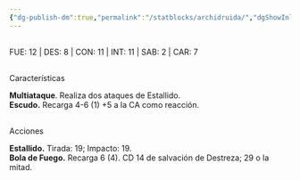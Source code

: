 ```yaml
---
{"dg-publish-dm":true,"permalink":"/statblocks/archidruida/","dgShowInlineTitle":"false"}
---
```


<p><span><span style="display:none"> AC:<span id="ac"><strong>14</strong></span> | HP: <span id="hp">104</span> | IN: <span id="in">2</span></span></span></p><p><span><div data-callout-metadata="" data-callout-fold="" data-callout="example" class="callout node-insert-event"><div class="callout-title" dir="auto"><div class="callout-icon"><svg width="16" height="16"></svg></div><div class="callout-title-inner">FUE: <span class="dice-roller no-icon" aria-label-position="top" data-dice="d20+-1" aria-label="d20+-1
[13]+-1"><span class="dice-roller-result">12</span></span> | DES: <span class="dice-roller no-icon" aria-label-position="top" data-dice="d20+2" aria-label="d20+2
[6]+2"><span class="dice-roller-result">8</span></span> | CON: <span class="dice-roller no-icon" aria-label-position="top" data-dice="d20+0" aria-label="d20+0
[11]+0"><span class="dice-roller-result">11</span></span> | INT: <span class="dice-roller no-icon" aria-label-position="top" data-dice="d20+3" aria-label="d20+3
[8]+3"><span class="dice-roller-result">11</span></span> | SAB: <span class="dice-roller no-icon is-min" aria-label-position="top" data-dice="d20+1" aria-label="d20+1
[1]+1"><span class="dice-roller-result">2</span></span> | CAR: <span class="dice-roller no-icon" aria-label-position="top" data-dice="d20+0" aria-label="d20+0
[7]+0"><span class="dice-roller-result">7</span></span></div></div></div></span></p><p><span><div data-callout-metadata="" data-callout-fold="" data-callout="tip" class="callout node-insert-event"><div class="callout-title" dir="auto"><div class="callout-icon"><svg width="16" height="16"></svg></div><div class="callout-title-inner">Características</div></div><div class="callout-content">
<p dir="auto"><strong>Multiataque</strong>. Realiza dos ataques de Estallido.<br>
<strong>Escudo.</strong> Recarga 4-6 (<span class="dice-roller no-icon is-min" aria-label-position="top" data-dice="d6" aria-label="d6
[1]"><span class="dice-roller-result">1</span></span>) +5 a la CA como reacción.</p>
</div></div></span></p><p><span><div data-callout-metadata="" data-callout-fold="" data-callout="danger" class="callout node-insert-event"><div class="callout-title" dir="auto"><div class="callout-icon"><svg width="16" height="16"></svg></div><div class="callout-title-inner">Acciones</div></div><div class="callout-content">
<p dir="auto"><strong>Estallido.</strong> Tirada: <span class="dice-roller no-icon" aria-label-position="top" data-dice="d20+6" aria-label="d20+6
[13]+6"><span class="dice-roller-result">19</span></span>; Impacto: <span class="dice-roller no-icon" aria-label-position="top" data-dice="3d8+3" aria-label="3d8+3
[7, 7, 2]+3"><span class="dice-roller-result">19</span></span>.<br>
<strong>Bola de Fuego.</strong> Recarga 6 (<span class="dice-roller no-icon" aria-label-position="top" data-dice="d6" aria-label="d6
[4]"><span class="dice-roller-result">4</span></span>). CD 14 de salvación de Destreza; <span class="dice-roller no-icon" aria-label-position="top" data-dice="8d6" aria-label="8d6
[5, 2, 4, 5, 3, 2, 3, 5]"><span class="dice-roller-result">29</span></span> o la mitad.</p>
</div></div></span></p>